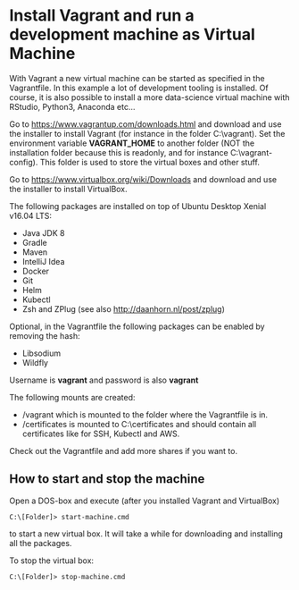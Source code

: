 # Install Vagrant and run a development machine as Virtual Machine

With Vagrant a new virtual machine can be started as specified in the Vagrantfile. In this example a lot of development tooling is installed. Of course, it is also possible to install a more data-science virtual machine with RStudio, Python3, Anaconda etc...

Go to https://www.vagrantup.com/downloads.html and download and use the installer to install Vagrant (for instance in the folder C:\vagrant). Set the environment variable **VAGRANT_HOME** to another folder (NOT the installation folder because this is readonly, and for instance C:\vagrant-config). This folder is used to store the virtual boxes and other stuff.

Go to https://www.virtualbox.org/wiki/Downloads and download and use the installer to install VirtualBox.

The following packages are installed on top of Ubuntu Desktop Xenial v16.04 LTS:
- Java JDK 8
- Gradle
- Maven
- IntelliJ Idea
- Docker
- Git
- Helm
- Kubectl
- Zsh and ZPlug (see also http://daanhorn.nl/post/zplug)

Optional, in the Vagrantfile the following packages can be enabled by removing the hash:
- Libsodium
- Wildfly

Username is **vagrant** and password is also **vagrant**

The following mounts are created:
- /vagrant which is mounted to the folder where the Vagrantfile is in. 
- /certificates is mounted to C:\certificates and should contain all certificates like for SSH, Kubectl and AWS. 

Check out the Vagrantfile and add more shares if you want to.

## How to start and stop the machine

Open a DOS-box and execute (after you installed Vagrant and VirtualBox)
```console
C:\[Folder]> start-machine.cmd
```
to start a new virtual box. It will take a while for downloading and installing all the packages.

To stop the virtual box:
```console
C:\[Folder]> stop-machine.cmd
```
